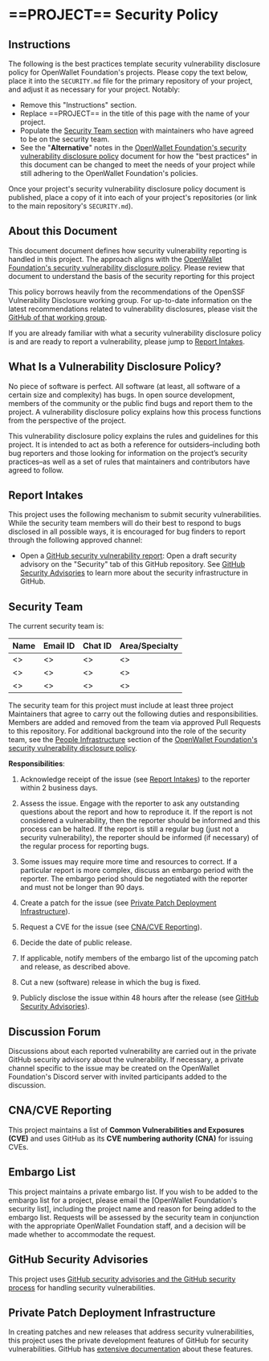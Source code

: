[//]: # (SPDX-License-Identifier: CC-BY-4.0)
# ==PROJECT== Security Policy

## Instructions

The following is the best practices template security vulnerability disclosure
policy for OpenWallet Foundation's projects. Please copy the text below, place it into the `SECURITY.md` file for the primary repository of your project,
and adjust it as necessary for your project. Notably:

* Remove this "Instructions" section.
* Replace ==PROJECT== in the title of this page with the name of your project.
* Populate the [Security Team section](#security-team) with maintainers who have agreed to be on the security team.
* See the "**Alternative**" notes in the [OpenWallet Foundation's security vulnerability disclosure policy] document for how the "best practices" in this document can be changed to meet the needs of your project while still adhering to the OpenWallet Foundation's policies.

Once your project's security vulnerability disclosure policy document is
published, place a copy of it into each of your project's repositories
(or link to the main repository's `SECURITY.md`).

## About this Document
This document document defines how security vulnerability reporting is handled
in this project. The approach aligns with the [OpenWallet Foundation's security
vulnerability disclosure policy]. Please review that document to understand
the basis of the security reporting for this project

This policy borrows heavily from the recommendations of the OpenSSF
Vulnerability Disclosure working group. For up-to-date information on the latest
recommendations related to vulnerability disclosures, please visit the [GitHub
of that working group](https://github.com/ossf/wg-vulnerability-disclosures).

If you are already familiar with what a security vulnerability disclosure policy
is and are ready to report a vulnerability, please jump to [Report
Intakes](#report-intakes).

[OpenWallet Foundation's security vulnerability disclosure policy]: https://tac.openwallet.foundation/governance/security/

## What Is a Vulnerability Disclosure Policy?

No piece of software is perfect. All software (at least, all software of a
certain size and complexity) has bugs. In open source development, members of
the community or the public find bugs and report them to the project. A
vulnerability disclosure policy explains how this process functions from the
perspective of the project.

This vulnerability disclosure policy explains the rules and guidelines for
this project. It is intended to act as both a reference for
outsiders–including both bug reporters and those looking for information on the
project’s security practices–as well as a set of rules that maintainers and
contributors have agreed to follow.

## Report Intakes

This project uses the following mechanism to submit security
vulnerabilities. While the security team members will do their best to
respond to bugs disclosed in all possible ways, it is encouraged for bug
finders to report through the following approved channel:

- Open a [GitHub security vulnerability report]: Open a draft security advisory
on the "Security" tab of this GitHub repository. See [GitHub Security Advisories](#github-security-advisories) to learn more about the security infrastructure in GitHub.

[GitHub security vulnerability report]: https://docs.github.com/en/code-security/security-advisories/guidance-on-reporting-and-writing/privately-reporting-a-security-vulnerability

## Security Team

The current security team is:

| Name             | Email ID           | Chat ID        | Area/Specialty  |
| ---------------- | ------------------ | -------------- | --------------- |
| <>               | <>                 | <>             | <>              |
| <>               | <>                 | <>             | <>              |
| <>               | <>                 | <>             | <>              |

The security team for this project must include at least three project
Maintainers that agree to carry out the following duties and responsibilities.
Members are added and removed from the team via approved Pull Requests to this
repository. For additional background into the role of the security team, see
the [People Infrastructure] section of the [OpenWallet Foundation's security vulnerability disclosure policy].

[People Infrastructure]: https://tac.openwallet.foundation/governance/security#people-infrastructure

**Responsibilities**:

1. Acknowledge receipt of the issue (see [Report Intakes](#report-intakes)) to the reporter within 2 business days.

2. Assess the issue. Engage with the reporter to ask any outstanding questions about the report and how to reproduce it. If the report is not considered a vulnerability, then the reporter should be informed and this process can be halted. If the report is still a regular bug (just not a security vulnerability), the reporter should be informed (if necessary) of the regular process for reporting bugs.

3. Some issues may require more time and resources to correct. If a
particular report is more complex, discuss an embargo period with the reporter.
The embargo period should be negotiated with the reporter and must not be
longer than 90 days.

4. Create a patch for the issue (see [Private Patch Deployment
Infrastructure](#private-patch-deployment-infrastructure)).

5. Request a CVE for the issue (see [CNA/CVE Reporting](#cnacve-reporting)).

6. Decide the date of public release.

7. If applicable, notify members of the embargo list of the upcoming patch
and release, as described above.

8. Cut a new (software) release in which the bug is fixed.

9. Publicly disclose the issue within 48 hours after the release (see [GitHub Security Advisories](#github-security-advisories)).

## Discussion Forum

Discussions about each reported vulnerability are carried out in the
private GitHub security advisory about the vulnerability.
If necessary, a private channel specific to the issue may be created on the
OpenWallet Foundation's Discord server with invited participants added to the
discussion.

## CNA/CVE Reporting

This project maintains a list of **Common Vulnerabilities and Exposures
(CVE)** and uses GitHub as its **CVE numbering authority (CNA)** for issuing
CVEs.

## Embargo List

This project maintains a private embargo list.  If you wish to be added to
the embargo list for a project, please email the [OpenWallet Foundation's
security list], including the project name and reason for being added to the
embargo list. Requests will be assessed by the security team in conjunction
with the appropriate OpenWallet Foundation staff, and a decision will be made
whether to accommodate the request.

## GitHub Security Advisories

This project uses [GitHub security advisories and the GitHub security process](https://docs.github.com/en/code-security/security-advisories) for handling security vulnerabilities. 

## Private Patch Deployment Infrastructure

In creating patches and new releases that address security vulnerabilities,
this project uses the private development features of GitHub for security
vulnerabilities. GitHub has [extensive
documentation](https://docs.github.com/en/code-security/security-advisories/repository-security-advisories)
about these features.
